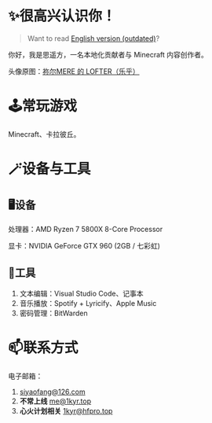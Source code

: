 # ✨很高兴认识你！

> Want to read [English version (outdated)](https://github.com/Seayay/Seayay/blob/main/README_en.md)?

你好，我是思遥方，一名本地化贡献者与 Minecraft 内容创作者。

头像原图：[祢尔MERE 的 LOFTER（乐乎）](https://miermere.lofter.com/post/4d02bec5_2baaed818)

# 🕹️常玩游戏

Minecraft、卡拉彼丘。

# 🪄设备与工具

## 🖥️设备

处理器：AMD Ryzen 7 5800X 8-Core Processor

显卡：NVIDIA GeForce GTX 960 (2GB / 七彩虹)

## 🔧工具

1. 文本编辑：Visual Studio Code、记事本
2. 音乐播放：Spotify + Lyricify、Apple Music
3. 密码管理：BitWarden

# 📫联系方式

电子邮箱：

1. [siyaofang@126.com](mailto://siyaofang@126.com)
2. **不常上线** [me@1kyr.top](mailto://me@1kyr.top)
3. **心火计划相关** [1kyr@hfpro.top](mailto://1kyr@hfpro.top)
